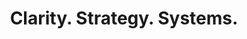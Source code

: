 ---
title: "Clarity. Strategy. Systems."
description: "I help professional service and tech-enabled businesses create clear, consistent, and cost-effective marketing systems — powered by fundamentals, AI, and smart execution."
# hero_image: "/images/home-hero.jpg"

about:
  title: "About Me"
  content: |
    I'm Anoop Kurup — a strategist, consultant, and builder. Over the years, I've worked with founders of knowledge services, technical services, and consulting companies to simplify lead generation and marketing.
    
    I combine **marketing fundamentals**, **systems thinking**, and **AI workflows** to help you scale without chaos — and without burning out.

audience:
  title: "I Work Best With"
  subtitle: "Over 200+ engagements, I've discovered which types of businesses get the most transformative results from systematic marketing approaches."
  intro: "Not every business is ready for what I do. The companies that see dramatic improvements share three characteristics: they value expertise over price, they're willing to invest in systems that compound over time, and they understand that sustainable growth comes from consistent execution, not silver bullets."
  items:
    - icon: "icon-chart"
      title: "Professional Service Firms"
      subheading: "Beyond Referrals"
      description: "Marketing agencies, law firms, consulting practices, training companies, and specialized B2B services firms with 10-50 employees. These are businesses built on expertise and relationships, but they've hit the ceiling of what referrals alone can deliver. They need systematic approaches to demonstrate thought leadership, build authority, and generate predictable demand without compromising their professional reputation or appearing 'salesy' to their sophisticated clients."
      results: "Typical results: 40-60% increase in qualified leads within 90 days, 25-35% improvement in close rates through better positioning."
    - icon: "icon-computer"  
      title: "Tech-Enabled Businesses"
      subheading: "Scale Without Chaos"
      description: "SaaS companies, IT service providers, digital agencies, and productized service businesses experiencing rapid growth or planning for it. These companies understand technology but struggle with marketing systems that can keep pace with their ambitions. They have solid products and early traction but need marketing processes that scale efficiently, generate qualified leads consistently, and support their sales team with better-qualified prospects."
      results: "Typical results: 50-80% reduction in sales cycle length, 3x improvement in marketing-qualified lead conversion rates."
    - icon: "icon-target"
      title: "Consultants & Experts"  
      subheading: "Systematic Growth"
      description: "Independent professionals, boutique consultancies, and subject matter experts earning $150K+ annually who are ready to scale beyond personal capacity. These are recognized experts in their fields who've outgrown the feast-or-famine cycle of networking and referrals. They want to build personal brands and systematic lead generation that attracts ideal clients automatically, without constant networking, speaking, or cold outreach that doesn't scale."
      results: "Typical results: 2-3x increase in inbound inquiries, 50-70% improvement in project value and client quality."

testimonials:
  title: "What Clients Say"
  subtitle: "Real results from businesses that transformed their marketing approach."
  items:
    - quote: "Anoop helped us move from chaotic, reactive marketing to a systematic approach that consistently generates qualified leads. Our close rate improved by 35% within 90 days."
      author: "Sarah Chen"
      role: "Founder, Strategic Marketing Partners"
      company: "Marketing Agency, 25 employees"
    - quote: "The AI workflows Anoop designed save our team 15 hours per week on content creation while maintaining quality. It's like having an extra team member focused on marketing."
      author: "Michael Rodriguez"
      role: "CEO"
      company: "TechFlow Solutions, SaaS Platform"
    - quote: "Finally, marketing that makes sense for professional services. Anoop's approach helped us articulate our value clearly and build a pipeline that doesn't depend on just referrals."
      author: "David Thompson"
      role: "Managing Partner"
      company: "Thompson Legal Advisors"

services:
  title: "What I Offer"
  subtitle: "Multiple ways to work together, tailored to your needs and stage of growth."
  items:
    - icon: "icon-handshake"
      title: "Consulting"
      description: "Hands-on strategy and positioning for marketing, lead generation, and growth."
      link: "consulting/"
      link_text: "Hire Me"
    - icon: "icon-graduation"
      title: "Workshops"
      description: "Intensive, practical sessions to build your lead generation machine."
      link: "workshops/"
      link_text: "Explore Workshops"
    - icon: "icon-robot"
      title: "AI Tools"
      description: "AI-enabled tools that make marketing faster, cheaper, and more consistent."
      link: "ai-solutions/"
      link_text: "Explore Tools"

blog:
  title: "Latest Insights"
  subtitle: "Practical strategies and AI workflows to grow your services business."
  show_posts: 3

resources:
  title: "Free Resources"
  subtitle: "Grab these tools and templates to start improving your marketing today."
  items:
    - title: "Marketing System Blueprint"
      description: "A 12-page guide to building your lead generation system from strategy to execution."
      link: "ebooks/"
      type: "PDF Guide"
    - title: "AI Content Workflows"
      description: "Ready-to-use prompts and workflows for creating marketing content with AI."
      link: "ai-workflows/"
      type: "Templates"
    - title: "Lead Qualification Framework"
      description: "Simple framework to identify and qualify your best prospects systematically."
      link: "ebooks/"
      type: "Worksheet"

approach:
  title: "My Approach"
  subtitle: "My work is built on three principles that drive real results:"
  items:
    - number: "1"
      title: "Clarity before tools"
      description: "Strategy first, tech second. We start with understanding your business, not picking tools."
    - number: "2"
      title: "AI without hype"
      description: "Practical, everyday workflows that cut costs and save time — no buzzwords, just results."
    - number: "3"
      title: "Systems over heroics"
      description: "Repeatable processes that outlast founder energy and scale with your team."

newsletter:
  title: "Join the Practical Marketing Newsletter"
  subtitle: "Get weekly strategies, templates, and AI workflows to grow your services business. Practical insights, no fluff."

cta:
  title: "Ready to simplify your marketing and lead generation?"
  subtitle: "Let's design a system that works for your business."
  button:
    text: "Work With Me"
    url: "contact/"
---